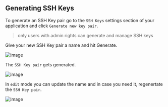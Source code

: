 ## Generating SSH Keys

To generate an SSH Key pair go to the `SSH Keys` settings section of your
application and click `Generate new key pair`.

> only users with admin rights can generate and manage SSH keys

Give your new SSH Key pair a name and hit Generate.

![image](/images/generating-ssh-keys_1.jpg)

The `SSH Key pair` gets generated.

![image](/images/generating-ssh-keys_2.jpg)

In `edit` mode you can update the name and in case you need it,
regenertate the `SSH Key pair`.

![image](/images/generating-ssh-keys_3.jpg)



